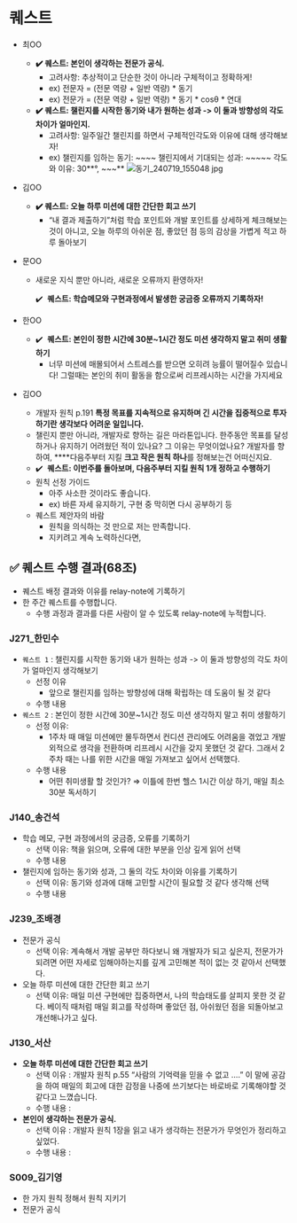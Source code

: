 # 퀘스트

- 최OO
    - **✔️ 퀘스트: 본인이 생각하는 전문가 공식.**
        - 고려사항: 추상적이고 단순한 것이 아니라 구체적이고 정확하게!
        - ex) 전문자 = (전문 역량 + 일반 역량) * 동기
        - ex) 전문가 = (전문 역량 + 일반 역량) * 동기 * cosθ * 연대
    - **✔️ 퀘스트: 챌린지를 시작한 동기와 내가 원하는 성과 -> 이 둘과 방향성의 각도 차이가 얼마인지.**
        - 고려사항: 일주일간 챌린지를 하면서 구체적인각도와 이유에 대해 생각해보자!
        - ex) 챌린지를 임하는 동기: ~~~~ 
        챌린지에서 기대되는 성과: ~~~~~
        각도와 이유: 30**°,  ~~~**
        ![동기_240719_155048 jpg](https://github.com/user-attachments/assets/16611cbd-de2c-4975-af74-89b3f9a44b43)


        
- 김OO
    - **✔️ 퀘스트: 오늘 하루 미션에 대한 간단한 회고 쓰기**
        - “내 결과 제출하기”처럼 학습 포인트와 개발 포인트를 상세하게 체크해보는 것이 아니고,
        오늘 하루의 아쉬운 점, 좋았던 점 등의 감상을 가볍게 적고 하루 돌아보기
- 문OO
    - 새로운 지식 뿐만 아니라, 새로운 오류까지 환영하자!
        
        ✔️  **퀘스트: 학습메모와 구현과정에서 발생한 궁금증 오류까지 기록하자!**
        
- 한OO
    - ✔️  **퀘스트: 본인이 정한 시간에 30분~1시간 정도 미션 생각하지 말고 취미 생활하기**
        - 너무 미션에 매몰되어서 스트레스를 받으면 오히려 능률이 떨어질수 있습니다! 그럴때는 본인의 취미 활동을 함으로써 리프레시하는 시간을 가지세요
- 김OO
    - 개발자 원칙 p.191
    **특정 목표를 지속적으로 유지하며 긴 시간을 집중적으로 투자하기란 생각보다 어려운 일입니다.**
    - 챌린지 뿐만 아니라, 개발자로 향하는 길은 마라톤입니다.
    한주동안 목표를 달성하거나 유지하기 어려웠던 적이 있나요? 그 이유는 무엇이었나요? 
    개발자를 향하여, ****다음주부터 지킬 **크고 작은 원칙 하나**를 정해보는건 어떠신지요.
    - ✔️  **퀘스트: 이번주를 돌아보며, 다음주부터 지킬 원칙 1개 정하고 수행하기**
    - 원칙 선정 가이드
        - 아주 사소한 것이라도 좋습니다.
        - ex) 바른 자세 유지하기, 구현 중 막히면 다시 공부하기 등
    - 퀘스트 제안자의 바람
        - 원칙을 의식하는 것 만으로 저는 만족합니다.
        - 지키려고 계속 노력하신다면,


     
## ✅ 퀘스트 수행 결과(68조)

- 퀘스트 배정 결과와 이유를 relay-note에 기록하기
- 한 주간 퀘스트를 수행합니다.
    - 수행 과정과 결과를 다른 사람이 알 수 있도록 relay-note에 누적합니다.

### J271_한민수

- `퀘스트 1` : 챌린지를 시작한 동기와 내가 원하는 성과 -> 이 둘과 방향성의 각도 차이가 얼마인지 생각해보기
    - 선정 이유
        - 앞으로 챌린지를 임하는 방향성에 대해 확립하는 데 도움이 될 것 같다
    - 수행 내용
- `퀘스트 2` : 본인이 정한 시간에 30분~1시간 정도 미션 생각하지 말고 취미 생활하기
    - 선정 이유:
        - 1주차 때 매일 미션에만 몰두하면서 컨디션 관리에도 어려움을 겪었고 개발 외적으로 생각을 전환하며 리프레시 시간을 갖지 못했던 것 같다. 그래서 2주차 때는 나를 위한 시간을 매일 가져보고 싶어서 선택했다.
    - 수행 내용
        - 어떤 취미생활 할 것인가? ⇒ 이틀에 한번 헬스 1시간 이상 하기, 매일 최소 30분 독서하기

### J140_송건석

- 학습 메모, 구현 과정에서의 궁금증, 오류를 기록하기
    - 선택 이유: 책을 읽으며, 오류에 대한 부분을 인상 깊게 읽어 선택
    - 수행 내용
- 챌린지에 임하는 동기와 성과, 그 둘의 각도 차이와 이유를 기록하기
    - 선택 이유: 동기와 성과에 대해 고민할 시간이 필요할 것 같다 생각해 선택
    - 수행 내용

### J239_조배경

- 전문가 공식
    - 선택 이유: 계속해서 개발 공부만 하다보니 왜 개발자가 되고 싶은지, 전문가가 되려면 어떤 자세로 임해야하는지를 깊게 고민해본 적이 없는 것 같아서 선택했다.
- 오늘 하루 미션에 대한 간단한 회고 쓰기
    - 선택 이유: 매일 미션 구현에만 집중하면서, 나의 학습태도를 살피지 못한 것 같다. 베이직 때처럼 매일 회고를 작성하며 좋았던 점, 아쉬웠던 점을 되돌아보고 개선해나가고 싶다.

### J130_서산

- **오늘 하루 미션에 대한 간단한 회고 쓰기**
    - 선택 이유 : 개발자 원칙 p.55 “사람의 기억력을 믿을 수 없고 ….” 이 말에 공감을 하여 매일의 회고에 대한 감정을 나중에 쓰기보다는 바로바로 기록해야할 것 같다고 느꼈습니다.
    - 수행 내용 :
- **본인이 생각하는 전문가 공식.**
    - 선택 이유 : 개발자 원칙 1장을 읽고 내가 생각하는 전문가가 무엇인가 정리하고 싶었다.
    - 수행 내용 :

### S009_김기영

- 한 가지 원칙 정해서 원칙 지키기
- 전문가 공식
